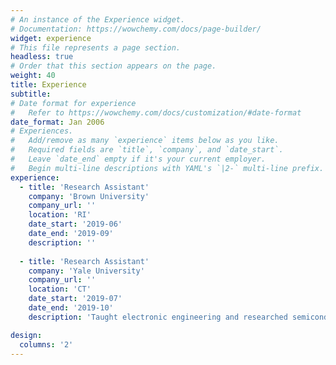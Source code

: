 ```yaml
---
# An instance of the Experience widget.
# Documentation: https://wowchemy.com/docs/page-builder/
widget: experience
# This file represents a page section.
headless: true
# Order that this section appears on the page.
weight: 40
title: Experience
subtitle:
# Date format for experience
#   Refer to https://wowchemy.com/docs/customization/#date-format
date_format: Jan 2006
# Experiences.
#   Add/remove as many `experience` items below as you like.
#   Required fields are `title`, `company`, and `date_start`.
#   Leave `date_end` empty if it's your current employer.
#   Begin multi-line descriptions with YAML's `|2-` multi-line prefix.
experience:
  - title: 'Research Assistant'
    company: 'Brown University'
    company_url: ''
    location: 'RI'
    date_start: '2019-06'
    date_end: '2019-09'
    description: ''
                
  - title: 'Research Assistant'
    company: 'Yale University'
    company_url: ''
    location: 'CT'
    date_start: '2019-07'
    date_end: '2019-10'
    description: 'Taught electronic engineering and researched semiconductor physics.'

design:
  columns: '2'
---
```


